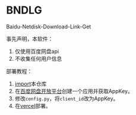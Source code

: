 # BNDLG
Baidu-Netdisk-Download-Link-Get

事先声明，本软件：
1. 仅使用百度网盘api
2. 不收集任何用户信息

部署教程：
1. [import](https://github.com/new/import)本仓库
1. 在[百度网盘开放平台](https://pan.baidu.com/union/console/applist)创建一个应用并获取AppKey。
2. 修改`config.py`，将`client_id`改为AppKey。
3. 在[vercel](https://vercel.com)部署。